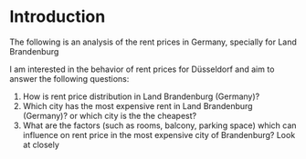# Introduction 

The following is an analysis of the rent prices in Germany, specially for Land Brandenburg

I am interested in the behavior of rent prices for Düsseldorf and aim to answer the following questions:
1. How is rent price distribution in Land Brandenburg (Germany)?
2. Which city has the most expensive rent in Land Brandenburg (Germany)? or which city is the the cheapest?
3. What are the factors (such as rooms, balcony, parking space) which can influence on rent price in the most expensive city of Brandenburg? Look at closely
